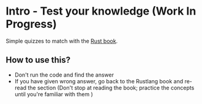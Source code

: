 # Intro - Test your knowledge (Work In Progress)

Simple quizzes to match with the [Rust book](https://doc.rust-lang.org/book/).

## How to use this?

- Don't run the code and find the answer
- If you have given wrong answer, go back to the Rustlang book and re-read the section (Don't stop at reading the book; practice the concepts until you're familiar with them
)
